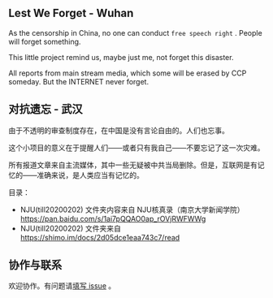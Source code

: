 ## Lest We Forget - Wuhan

As the censorship in China, no one can conduct `free speech right` . People will forget something.

This little project remind us, maybe just me, not forget this disaster.

All reports from main stream media, which some will be erased by CCP someday. But the INTERNET never forget. 

## 对抗遗忘 - 武汉

由于不透明的审查制度存在，在中国是没有言论自由的。人们也忘事。

这个小项目的意义在于提醒人们——或者只有我自己——不要忘记了这一次灾难。

所有报道文章来自主流媒体，其中一些无疑被中共当局删除。但是，互联网是有记忆的——准确来说，是人类应当有记忆的。

目录：

- NJU(till20200202) 文件夹内容来自 NJU核真录（南京大学新闻学院） https://pan.baidu.com/s/1ai7pQQAO0ap_rOVjRWFWWg
- NJU(till20200202) 文件夹来自 https://shimo.im/docs/2d05dce1eaa743c7/read

## 协作与联系

欢迎协作。有问题请[填写 issue](https://github.com/lestweforget/wuhan2019/issues/new) 。


